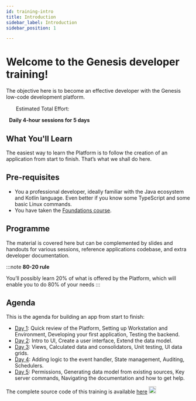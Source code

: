 ```yaml
---
id: training-intro
title: Introduction
sidebar_label: Introduction
sidebar_position: 1

---
```

# Welcome to the Genesis developer training!​

The objective here is to become an effective developer with the Genesis low-code development platform.

<img src="/img/time-clock.jpg" width="15" /> 
&nbsp; Estimated Total Effort: 

&nbsp; <b>Daily 4-hour sessions for 5 days</b>

## What You'll Learn​

The easiest way to learn the Platform is to follow the creation ​of an application from start to finish. That’s what we shall do here.​

## Pre-requisites

- You a professional developer, ideally familiar with the Java ecosystem and Kotlin language. Even better if you know some​ TypeScript and some basic Linux commands.​
- You have taken the [Foundations course](/).

## Programme

The material is covered here but can be complemented by slides and handouts for various sessions, reference applications​
codebase, and extra developer documentation.​

:::note
<b>80-20 rule​</b>

You’ll possibly learn 20% of what is offered ​by the Platform​, which will enable you to do 80% of your needs
:::

## Agenda

This is the agenda for building an app from start to finish​:

- [Day 1](/tutorials/training-resources/training-content/training-content-day1/): Quick review of the Platform​, Setting up Workstation and Environment, Developing your first application, Testing the backend​​.
- [Day 2](/tutorials/training-resources/training-content/training-content-day2/): Intro to UI​, Create a user interface​, Extend the data model​.
- [Day 3](/tutorials/training-resources/training-content/training-content-day3/): Views​, Calculated data and consolidators​, Unit testing​, UI data grids​.
- [Day 4](/tutorials/training-resources/training-content/training-content-day4/): Adding logic to the event handler​, State management​, Auditing​, Schedulers​.
- [Day 5](#/tutorials/training-resources/training-content/training-content-day5/): Permissions​, Generating data model from existing sources​, Key server commands​, Navigating the documentation and how to get help​.

The complete source code of this training is available 
[here](https://github.com/ddangelorb/gthbmining) <img src="/img/github-icon.png" width="20" /> 
&nbsp; 
